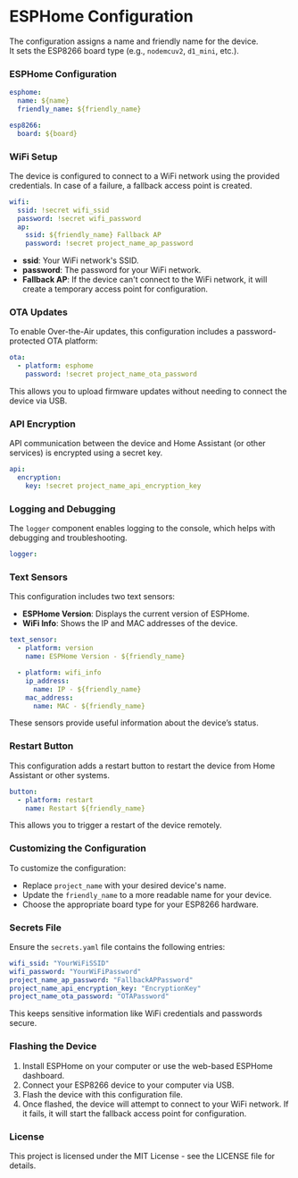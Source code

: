 # ESPHome Configuration

The configuration assigns a name and friendly name for the device.  
It sets the ESP8266 board type (e.g., `nodemcuv2`, `d1_mini`, etc.).

### ESPHome Configuration
```yaml
esphome:
  name: ${name}
  friendly_name: ${friendly_name}

esp8266:
  board: ${board}
```

### WiFi Setup
The device is configured to connect to a WiFi network using the provided credentials. In case of a failure, a fallback access point is created.
```yaml
wifi:
  ssid: !secret wifi_ssid
  password: !secret wifi_password
  ap:
    ssid: ${friendly_name} Fallback AP
    password: !secret project_name_ap_password
```
- **ssid**: Your WiFi network's SSID.
- **password**: The password for your WiFi network.
- **Fallback AP**: If the device can't connect to the WiFi network, it will create a temporary access point for configuration.

### OTA Updates
To enable Over-the-Air updates, this configuration includes a password-protected OTA platform:
```yaml
ota:
  - platform: esphome
    password: !secret project_name_ota_password
```
This allows you to upload firmware updates without needing to connect the device via USB.

### API Encryption
API communication between the device and Home Assistant (or other services) is encrypted using a secret key.
```yaml
api:
  encryption:
    key: !secret project_name_api_encryption_key
```

### Logging and Debugging
The `logger` component enables logging to the console, which helps with debugging and troubleshooting.
```yaml
logger:
```

### Text Sensors
This configuration includes two text sensors:

- **ESPHome Version**: Displays the current version of ESPHome.
- **WiFi Info**: Shows the IP and MAC addresses of the device.
```yaml
text_sensor:
  - platform: version
    name: ESPHome Version - ${friendly_name}

  - platform: wifi_info
    ip_address: 
      name: IP - ${friendly_name}
    mac_address:
      name: MAC - ${friendly_name}

```
These sensors provide useful information about the device’s status.

### Restart Button
This configuration adds a restart button to restart the device from Home Assistant or other systems.

```yaml
button:
  - platform: restart
    name: Restart ${friendly_name}
```
This allows you to trigger a restart of the device remotely.

### Customizing the Configuration
To customize the configuration:

- Replace `project_name` with your desired device's name.
- Update the `friendly_name` to a more readable name for your device.
- Choose the appropriate board type for your ESP8266 hardware.

### Secrets File
Ensure the `secrets.yaml` file contains the following entries:
```yaml
wifi_ssid: "YourWiFiSSID"
wifi_password: "YourWiFiPassword"
project_name_ap_password: "FallbackAPPassword"
project_name_api_encryption_key: "EncryptionKey"
project_name_ota_password: "OTAPassword"
```

This keeps sensitive information like WiFi credentials and passwords secure.

### Flashing the Device
1. Install ESPHome on your computer or use the web-based ESPHome dashboard.
2. Connect your ESP8266 device to your computer via USB.
3. Flash the device with this configuration file.
4. Once flashed, the device will attempt to connect to your WiFi network. If it fails, it will start the fallback access point for configuration.

### License
This project is licensed under the MIT License - see the LICENSE file for details.